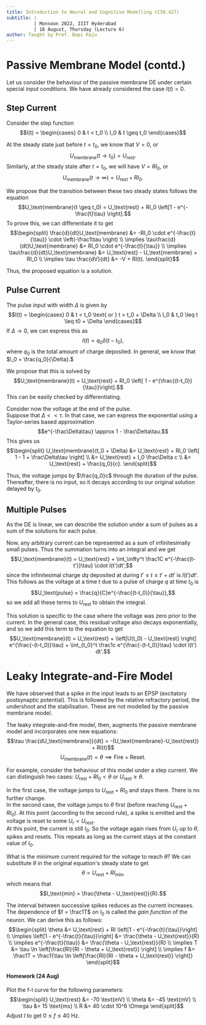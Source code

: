 ```yaml
---
title: Introduction to Neural and Cognitive Modelling (CS9.427)
subtitle: |
          | Monsoon 2022, IIIT Hyderabad
          | 18 August, Thursday (Lecture 6)
author: Taught by Prof. Bapi Raju
---
```


# Passive Membrane Model (contd.)
Let us consider the behaviour of the passive membrane DE under certain special input conditions. We have already considered the case $I(t) = 0$.

## Step Current
Consider the step function
$$I(t) = \begin{cases}
0 & t < t_0 \\
I_0 & t \geq t_0 \end{cases}$$

At the steady state just before $t = t_0$, we know that $V = 0$, or
$$U_\text{membrane}(t \to t_0) = U_\text{rest}.$$
Similarly, at the steady state after $t = t_0$, we will have $V = RI_0$, or
$$U_\text{membrane}(t \to \infty) = U_\text{rest} + RI_0.$$

We propose that the transition between these two steady states follows the equation
$$U_\text{membrane}(t \geq t_0) = U_\text{rest} + RI_0 \left[1 - e^{-\frac{t}\tau} \right].$$
To prove this, we can differentiate it to get
$$\begin{split}
\frac{d}{dt}U_\text{membrane} &= -RI_0 \cdot e^{-\frac{t}{\tau}} \cdot \left(-\frac1\tau \right) \\
\implies \tau\frac{d}{dt}U_\text{membrane} &= RI_0 \cdot e^{-\frac{t}{\tau}} \\
\implies \tau\frac{d}{dt}U_\text{membrane} &= U_\text{rest} - U_\text{membrane} + RI_0 \\
\implies \tau \frac{dV}{dt} &= -V + RI(t).
\end{split}$$

Thus, the proposed equation is a solution.

## Pulse Current
The pulse input with width $\Delta$ is given by
$$I(t) = \begin{cases}
0 & t < t_0 \text{ or } t > t_0 + \Delta \\
I_0 & t_0 \leq t \leq t0 + \Delta \end{cases}$$
If $\Delta \to 0$, we can express this as
$$I(t) = q_0 \delta(t-t_0),$$
where $q_0$ is the total amount of charge deposited. In general, we know that $I_0 = \frac{q_0}{\Delta}.$

We propose that this is solved by
$$U_\text{membrane}(t) = U_\text{rest} + RI_0 \left[ 1 - e^{\frac{(t-t_0)}{\tau}}\right].$$
This can be easily checked by differentiating.

Consider now the voltage at the end of the pulse.  
Suppose that $\Delta << \tau$. In that case, we can express the exponential using a Taylor-series based approximation
$$e^{-\frac\Delta\tau} \approx 1 - \frac\Delta\tau.$$
This gives us
$$\begin{split}
U_\text{membrane}(t_0 + \Delta) &= U_\text{rest} + RI_0 \left[ 1 - 1 + \frac\Delta\tau \right] \\
&= U_\text{rest} + I_0 \frac\Delta c \\
&= U_\text{rest} + \frac{q_0}{c}. \end{split}$$

Thus, the voltage jumps by $\frac{q_0}c$ through the duration of the pulse. Thereafter, there is no input, so it decays according to our original solution delayed by $t_0$.

## Multiple Pulses
As the DE is linear, we can describe the solution under a sum of pulses as a sum of the solutions for each pulse.  

Now, any arbitrary current can be represented as a sum of infinitesimally small pulses. Thus the summation turns into an integral and we get
$$U_\text{membrane}(t) = U_\text{rest} + \int_\infty^t \frac1C e^{-\frac{(t-t')}\tau} \cdot I(t')dt',$$
since the infinitesimal charge $dq$ deposited at during $t' \leq t \leq t' + dt'$ is $I(t')dt'$. This follows as the voltage at a time $t$ due to a pulse of charge $q$ at time $t_0$ is
$$U_\text{pulse} = \frac{q}{C}e^{-\frac{(t-t_0)}{\tau}},$$
so we add all these terms to $U_\text{rest}$ to obtain the integral.

This solution is specific to the case where the voltage was zero prior to the current. In the general case, this residual voltage also decays exponentially, and so we add this term to the equation to get
$$U_\text{membrane}(t) = U_\text{rest} + \left[U(t_0) - U_\text{rest} \right] e^{\frac{-(t-t_0)}\tau} + \int_{t_0}^t \frac1c e^{\frac{-(t-t_0)}\tau} \cdot I(t') dt'.$$

# Leaky Integrate-and-Fire Model
We have observed that a spike in the input leads to an EPSP (excitatory postsynaptic potential). This is followed by the relative refractory period, the undershoot and the stabilisation. These are not modelled by the passive membrane model.

The leaky integrate-and-fire model, then, augments the passive membrane model and incorporates one new equations:
$$\tau \frac{dU_\text{membrane}}{dt} = -(U_\text{membrane}-U_\text{rest}) + RI(t)$$
$$U_\text{membrane}(t) = \theta \implies \text{Fire + Reset}.$$

For example, consider the behaviour of this model under a step current. We can distinguish two cases: $U_\text{rest} + RI_0 < \theta$ or $U_\text{rest} \geq \theta$.

In the first case, the voltage jumps to $U_\text{rest} + RI_0$ and stays there. There is no further change.  
In the second case, the voltage jumps to $\theta$ first (before reaching $U_\text{rest} + RI_0$). At this point (according to the second rule), a spike is emitted and the voltage is reset to some $U_r < U_\text{rest}.$  
At this point, the current is still $I_0$. So the voltage again rises from $U_r$ up to $\theta$, spikes and resets. This repeats as long as the current stays at the constant value of $I_0$.

What is the minimum current required for the voltage to reach $\theta$? We can substitute $\theta$ in the original equation's steady state to get
$$\theta = U_\text{rest} + RI_\text{min},$$
which means that
$$I_\text{min} = \frac{\theta - U_\text{rest}}{R}.$$

The interval between successive spikes reduces as the current increases. The dependence of $f = \frac1T$ on $I_0$ is called the *gain function* of the neuron. We can derive this as follows:
$$\begin{split}
\theta &= U_\text{rest} + RI \left[1 - e^{-\frac{t}{\tau}}\right] \\
\implies \left[1 - e^{-\frac{t}{\tau}}\right] &= \frac{\theta - U_\text{rest}}{R} \\
\implies e^{-\frac{t}{\tau}} &= \frac{\theta - U_\text{rest}}{R} \\
\implies T &= \tau \ln \left[\frac{RI}{RI - \theta + U_\text{rest}} \right] \\
\implies f &= \frac1T = \frac1{\tau \ln \left[\frac{RI}{RI - \theta + U_\text{rest}} \right]}
\end{split}$$

#### Homework (24 Aug)
Plot the f-I curve for the following parameters:
$$\begin{split}
U_\text{rest} &= -70 \text{mV} \\
\theta &= -45 \text{mV} \\
\tau &= 15 \text{ms} \\
R &= 40 \cdot 10^6 \Omega 
\end{split}$$
Adjust $I$ to get $0 \leq f \leq 40$ Hz.